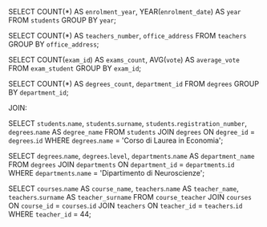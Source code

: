 <!--query n 1-->
SELECT COUNT(*) AS `enrolment_year`, YEAR(`enrolment_date`) AS `year` 
FROM `students` 
GROUP BY `year`;

<!--query n 2-->
SELECT COUNT(*) AS `teachers_number`, `office_address` 
FROM `teachers` 
GROUP BY `office_address`;

<!--query n 3-->
SELECT COUNT(`exam_id`) AS `exams_count`, AVG(`vote`) AS `average_vote` 
FROM `exam_student` 
GROUP BY `exam_id`;

<!--query n 4-->
SELECT COUNT(*) AS `degrees_count`, `department_id`
FROM `degrees`
GROUP BY `department_id`;


JOIN:

<!--join n 1-->
SELECT `students`.`name`, `students`.`surname`, `students`.`registration_number`, `degrees`.`name` AS `degree_name`
FROM `students`
JOIN `degrees` ON `degree_id` = `degrees`.`id`
WHERE `degrees`.`name` = 'Corso di Laurea in Economia';

<!--join n 2-->
SELECT `degrees`.`name`, `degrees`.`level`, `departments`.`name` AS `department_name`
FROM `degrees`
JOIN `departments` ON `department_id` = `departments`.`id`
WHERE `departments`.`name` = 'Dipartimento di Neuroscienze';


<!--join n 3-->
SELECT `courses`.`name` AS `course_name`, `teachers`.`name` AS `teacher_name`, `teachers`.`surname` AS `teacher_surname`
FROM `course_teacher`
JOIN `courses` ON `course_id` = `courses`.`id`
JOIN `teachers` ON `teacher_id` = `teachers`.`id`
WHERE `teacher_id` = 44;